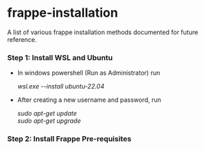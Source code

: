 # frappe-installation
A list of various frappe installation methods documented for future reference.

<h3><b> Step 1: Install WSL and Ubuntu </b></h3>
  <ul>
  <li> In windows powershell (Run as Administrator) run </li>
    <p><i> wsl.exe --install ubuntu-22.04 </i></p>
  <li> After creating a new username and password, run </li>
    <p><i> sudo apt-get update <br>
    sudo apt-get upgrade </i></p>
  </ul>
<h3><b> Step 2: Install Frappe Pre-requisites </b></h3>
